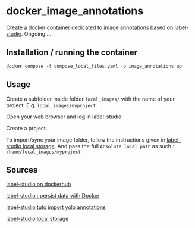 # docker_image_annotations

Create a docker container dedicated to image annotations based on [label-studio](https://labelstud.io/). Ongoing ...

## Installation / running the container

```
docker compose -f compose_local_files.yaml -p image_annotations up
```

## Usage

Create a subfolder inside folder `local_images/` with the name of your project. E.g. `local_images/myproject`.

Open your web browser and log in label-studio.

Create a project.

To import/sync your image folder, follow the instructions given in [label-studio local storage](https://labelstud.io/guide/storage.html#Set-up-connection-in-the-Label-Studio-UI-4). And pass the full `Absolute local path` as such : `/home/local_images/myproject`






## Sources

[label-studio on dockerhub](https://hub.docker.com/r/heartexlabs/label-studio)

[label-studio : persist data with Docker](https://labelstud.io/guide/storedata#Persist-data-with-Docker)

[label-studio tuto import yolo annotations](https://labelstud.io/blog/tutorial-importing-local-yolo-pre-annotated-images-to-label-studio/)

[label-studio local storage](https://labelstud.io/guide/storage.html#Set-up-connection-in-the-Label-Studio-UI-4)